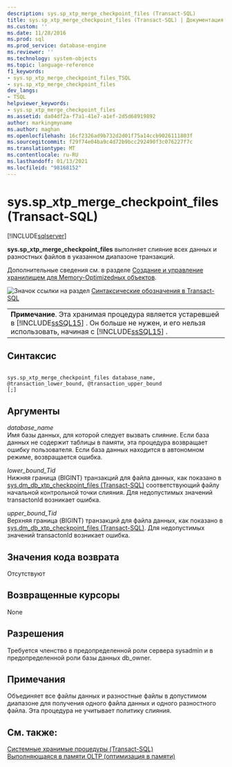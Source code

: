 ```yaml
---
description: sys.sp_xtp_merge_checkpoint_files (Transact-SQL)
title: sys.sp_xtp_merge_checkpoint_files (Transact-SQL) | Документация Майкрософт
ms.custom: ''
ms.date: 11/28/2016
ms.prod: sql
ms.prod_service: database-engine
ms.reviewer: ''
ms.technology: system-objects
ms.topic: language-reference
f1_keywords:
- sys.sp_xtp_merge_checkpoint_files_TSQL
- sys.sp_xtp_merge_checkpoint_files
dev_langs:
- TSQL
helpviewer_keywords:
- sys.sp_xtp_merge_checkpoint_files
ms.assetid: da04df2a-f7a1-41e7-a1ef-2d5d68919892
author: markingmyname
ms.author: maghan
ms.openlocfilehash: 16cf2326ad9b732d2d01f75a14ccb9026111803f
ms.sourcegitcommit: f29f74e04ba9c4d72b9bcc292490f3c076227f7c
ms.translationtype: MT
ms.contentlocale: ru-RU
ms.lasthandoff: 01/13/2021
ms.locfileid: "98168152"
---
```

# <a name="syssp_xtp_merge_checkpoint_files-transact-sql"></a>sys.sp_xtp_merge_checkpoint_files (Transact-SQL)
[!INCLUDE[sqlserver](../../includes/applies-to-version/sqlserver.md)]

  **sys.sp_xtp_merge_checkpoint_files** выполняет слияние всех данных и разностных файлов в указанном диапазоне транзакций.  
  
 Дополнительные сведения см. в разделе [Создание и управление хранилищем для Memory-Optimizedных объектов](../../relational-databases/in-memory-oltp/creating-and-managing-storage-for-memory-optimized-objects.md).  
  
 ![Значок ссылки на раздел](../../database-engine/configure-windows/media/topic-link.gif "Значок ссылки на раздел") [Синтаксические обозначения в Transact-SQL](../../t-sql/language-elements/transact-sql-syntax-conventions-transact-sql.md)  
  
||  
|-|  
|**Примечание**. Эта хранимая процедура является устаревшей в [!INCLUDE[ssSQL15](../../includes/sssql16-md.md)] . Он больше не нужен, и его нельзя использовать, начиная с [!INCLUDE[ssSQL15](../../includes/sssql16-md.md)] .|  
  
## <a name="syntax"></a>Синтаксис  
  
```  
  
sys.sp_xtp_merge_checkpoint_files database_name, @transaction_lower_bound, @transaction_upper_bound  
[;]  
```  
  
## <a name="arguments"></a>Аргументы  
 *database_name*  
 Имя базы данных, для которой следует вызвать слияние. Если база данных не содержит таблицы в памяти, эта процедура возвращает ошибку пользователя. Если база данных находится в автономном режиме, возвращается ошибка.  
  
 *lower_bound_Tid*  
 Нижняя граница (BIGINT) транзакций для файла данных, как показано в [sys.dm_db_xtp_checkpoint_files &#40;Transact-SQL&#41;](../../relational-databases/system-dynamic-management-views/sys-dm-db-xtp-checkpoint-files-transact-sql.md) соответствующий файлу начальной контрольной точки слияния. Для недопустимых значений transactonId возникает ошибка.  
  
 *upper_bound_Tid*  
 Верхняя граница (BIGINT) транзакций для файла данных, как показано в [sys.dm_db_xtp_checkpoint_files &#40;Transact-SQL&#41;](../../relational-databases/system-dynamic-management-views/sys-dm-db-xtp-checkpoint-files-transact-sql.md). Для недопустимых значений transactonId возникает ошибка.  
  
## <a name="return-code-values"></a>Значения кода возврата  
 Отсутствуют  
  
## <a name="cursors-returned"></a>Возвращенные курсоры  
 None  
  
## <a name="permissions"></a>Разрешения  
 Требуется членство в предопределенной роли сервера sysadmin и в предопределенной роли базы данных db_owner.  
  
## <a name="remarks"></a>Примечания  
 Объединяет все файлы данных и разностные файлы в допустимом диапазоне для получения одного файла данных и одного разностного файла. Эта процедура не учитывает политику слияния.  
  
## <a name="see-also"></a>См. также:  
 [Системные хранимые процедуры (Transact-SQL)](../../relational-databases/system-stored-procedures/system-stored-procedures-transact-sql.md)   
 [Выполняющаяся в памяти OLTP (оптимизация в памяти)](../../relational-databases/in-memory-oltp/in-memory-oltp-in-memory-optimization.md)  
  
  
